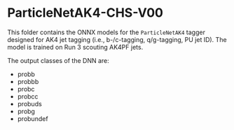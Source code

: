 # ParticleNetAK4-CHS-V00

This folder contains the ONNX models for the `ParticleNetAK4` tagger designed for AK4 jet tagging (i.e., b-/c-tagging, q/g-tagging, PU jet ID). The model is trained on Run 3 scouting AK4PF jets.

The output classes of the DNN are:
 - probb
 - probbb
 - probc
 - probcc
 - probuds
 - probg
 - probundef
